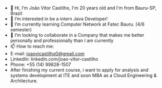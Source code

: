 - 👋 Hi, I’m João Vitor Castilho, I'm 20 years old and I'm from Bauru-SP, Brazil
- 👀 I’m interested in be a intern Java Developer!
- 🌱 I’m currently learning Computer Network at Fatec Bauru. (4/6 semester)
- 💞️ I’m looking to collaborate in a Company that makes me better personally and professionally than I am currently
- 📫 How to reach me:
-   E-mail: joaovicastilho0@gmail.com
-   LinkedIn: linkedin.com/joao-vitor-castilho
-   Phone: +55 (14) 99828-1507
-   After finishing my current course, i want to apply for analysis and systems development at ITE and soon MBA as a Cloud Engineering & Architecture.
